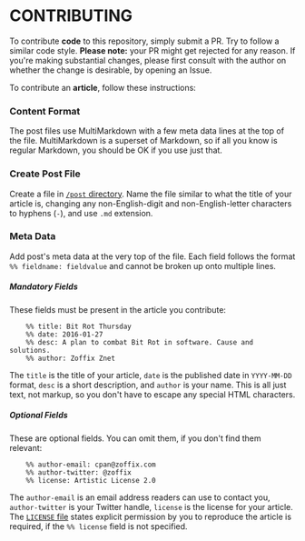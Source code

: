 # CONTRIBUTING

To contribute **code** to this repository, simply submit a PR. Try to follow
a similar code style. **Please note:** your PR might get rejected for any
reason. If you're making substantial changes, please first consult with the
author on whether the change is desirable, by opening an Issue.

To contribute an **article**, follow these instructions:

### Content Format

The post files use MultiMarkdown with a few meta data lines at the top of the
file. MultiMarkdown is a superset of Markdown, so if all you know is regular
Markdown, you should be OK if you use just that.

### Create Post File

Create a file in [`/post`
directory](https://github.com/zoffixznet/perl6.party/tree/master/post). Name
the file similar to what the title of your article is, changing any non-English-digit and non-English-letter characters to hyphens (`-`), and use `.md`
extension.

### Meta Data

Add post's meta data at the very top of the file. Each field follows the format
`%% fieldname: fieldvalue` and cannot be broken up onto multiple lines.

##### Mandatory Fields

These fields must be present in the article you contribute:

```
    %% title: Bit Rot Thursday
    %% date: 2016-01-27
    %% desc: A plan to combat Bit Rot in software. Cause and solutions.
    %% author: Zoffix Znet
```

The `title` is the title of your article, `date` is the published date
in `YYYY-MM-DD` format,
`desc` is a short description, and `author` is your name.
This is all just text, not markup, so you don't
have to escape any special HTML characters.

##### Optional Fields

These are optional fields. You can omit them, if you don't find them
relevant:

```
    %% author-email: cpan@zoffix.com
    %% author-twitter: @zoffix
    %% license: Artistic License 2.0
```

The `author-email` is an email address readers can use to contact you,
`author-twitter` is your Twitter handle, `license` is the license for your
article. The [`LICENSE` file](LICENSE) states explicit permission by you to
reproduce the article is required, if the `%% license` field is not specified.
